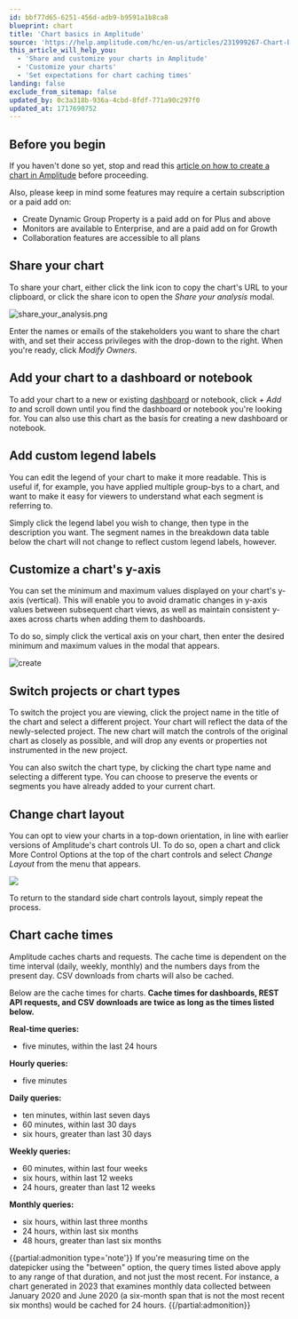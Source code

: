 ```yaml
---
id: bbf77d65-6251-456d-adb9-b9591a1b8ca8
blueprint: chart
title: 'Chart basics in Amplitude'
source: 'https://help.amplitude.com/hc/en-us/articles/231999267-Chart-basics-in-Amplitude'
this_article_will_help_you:
  - 'Share and customize your charts in Amplitude'
  - 'Customize your charts'
  - 'Set expectations for chart caching times'
landing: false
exclude_from_sitemap: false
updated_by: 0c3a318b-936a-4cbd-8fdf-771a90c297f0
updated_at: 1717690752
---
```

## Before you begin

If you haven't done so yet, stop and read this [article on how to create a chart in Amplitude](/docs/get-started/create-a-chart) before proceeding.

Also, please keep in mind some features may require a certain subscription or a paid add on: 

* Create Dynamic Group Property is a paid add on for Plus and above
* Monitors are available to Enterprise, and are a paid add on for Growth
* Collaboration features are accessible to all plans

## Share your chart

To share your chart, either click the link icon to copy the chart's URL to your clipboard, or click the share icon to open the *Share your analysis* modal.

![share_your_analysis.png](/docs/output/img/charts/share-your-analysis-png.png)

Enter the names or emails of the stakeholders you want to share the chart with, and set their access privileges with the drop-down to the right. When you're ready, click *Modify Owners*.

## Add your chart to a dashboard or notebook

To add your chart to a new or existing [dashboard](/docs/analytics/dashboard-create) or notebook, click *+ Add to* and scroll down until you find the dashboard or notebook you're looking for. You can also use this chart as the basis for creating a new dashboard or notebook.

## Add custom legend labels

You can edit the legend of your chart to make it more readable. This is useful if, for example, you have applied multiple group-bys to a chart, and want to make it easy for viewers to understand what each segment is referring to.

Simply click the legend label you wish to change, then type in the description you want. The segment names in the breakdown data table below the chart will not change to reflect custom legend labels, however. 

## Customize a chart's y-axis

You can set the minimum and maximum values displayed on your chart's y-axis (vertical). This will enable you to avoid dramatic changes in y-axis values between subsequent chart views, as well as maintain consistent y-axes across charts when adding them to dashboards.

To do so, simply click the vertical axis on your chart, then enter the desired minimum and maximum values in the modal that appears.

![create](/docs/output/img/charts/create.gif)

## Switch projects or chart types

To switch the project you are viewing, click the project name in the title of the chart and select a different project. Your chart will reflect the data of the newly-selected project. The new chart will match the controls of the original chart as closely as possible, and will drop any events or properties not instrumented in the new project.

You can also switch the chart type, by clicking the chart type name and selecting a different type. You can choose to preserve the events or segments you have already added to your current chart.

## Change chart layout

You can opt to view your charts in a top-down orientation, in line with earlier versions of Amplitude's chart controls UI. To do so, open a chart and click More Control Options at the top of the chart controls and select *Change Layout* from the menu that appears.  

![](statamic://asset::help_center_conversions::charts/more-chart-options.png)

To return to the standard side chart controls layout, simply repeat the process.

## Chart cache times

Amplitude caches charts and requests. The cache time is dependent on the time interval (daily, weekly, monthly) and the numbers days from the present day. CSV downloads from charts will also be cached.

Below are the cache times for charts. **Cache times for dashboards, REST API requests, and CSV downloads are twice as long as the times listed below.** 

**Real-time queries:**

* five minutes, within the last 24 hours

**Hourly queries:**

* five minutes

**Daily queries:**

* ten minutes, within last seven days
* 60 minutes, within last 30 days
* six hours, greater than last 30 days

**Weekly queries:**

* 60 minutes, within last four weeks
* six hours, within last 12 weeks
* 24 hours, greater than last 12 weeks

**Monthly queries:**

* six hours, within last three months
* 24 hours, within last six months
* 48 hours, greater than last six months

{{partial:admonition type='note'}}
If you're measuring time on the datepicker using the "between" option, the query times listed above apply to any range of that duration, and not just the most recent. For instance, a chart generated in 2023 that examines monthly data collected between January 2020 and June 2020 (a six-month span that is not the most recent six months) would be cached for 24 hours.
{{/partial:admonition}}
